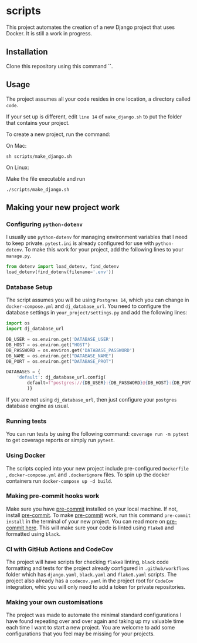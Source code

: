 # scripts

This project automates the creation of a new Django project that uses Docker. It is still a work in progress.

## Installation
Clone this repository using this command ``.

## Usage
The project assumes all your code resides in one location, a directory called `code`. 

If your set up is different, edit `line 14` of `make_django.sh` to put the folder that contains your project.

To create a new project, run the command:

On Mac:

`sh scripts/make_django.sh`

On Linux:

Make the file executable and run

`./scripts/make_django.sh`

## Making your new project work

### Configuring `python-dotenv`
I usually use `python-dotenv` for managing environment variables that I need to keep private. `pytest.ini` is already configured for use with `python-dotenv`. To make this work for your project, add the following lines
to your `manage.py`.

```python
from dotenv import load_dotenv, find_dotenv
load_dotenv(find_dotenv(filename='.env'))
```

### Database Setup
The script assumes you will be using `Postgres 14`, which you can change in `docker-compose.yml` and `dj_database_url`. You need to configure the database settings in `your_project/settings.py` and add the following lines:

```python
import os
import dj_database_url

DB_USER = os.environ.get('DATABASE_USER')
DB_HOST = os.environ.get("HOST")
DB_PASSWORD = os.environ.get('DATABASE_PASSWORD') 
DB_NAME = os.environ.get("DATABASE_NAME")
DB_PORT = os.environ.get("DATABASE_PROT")

DATABASES = {
    'default': dj_database_url.config(
        default=f"postgres://{DB_USER}:{DB_PASSWORD}@{DB_HOST}:{DB_PORT/DB_NAME}"
        )}

```

If you are not using `dj_database_url`, then just configure your `postgres` database engine as usual.

### Running tests
You can run tests by using the following command: `coverage run -m pytest` to get coverage reports or simply run `pytest`.

### Using Docker
The scripts copied into your new project include pre-configured `Dockerfile` , `docker-compose.yml` and `.dockerignore` files. To spin up
the docker containers run `docker-compose up -d build`.

### Making pre-commit hooks work
Make sure you have [pre-commit](https://pre-commit.com/) installed on your local machine. If not, 
install [pre-commit](https://pre-commit.com/). To make [pre-commit](https://pre-commit.com/) work, 
run this command `pre-commit install` in the terminal of your new project. You can read more on 
[pre-commit here](https://pre-commit.com/). This will make sure your code is linted using `flake8` and 
formatted using `black`.

### CI with GitHub Actions and CodeCov
The project will have scripts for checking `flake8` linting, `black` code formatting and tests for the project already configured in `.github/workflows` folder which has `django.yaml`, `black.yaml` and `flake8.yaml` scripts. The project also already has a `codecov.yaml` in the project root for `CodeCov` integration, whic you will only need to add a token for private repositories.

### Making your own customisations
The project was made to automate the minimal standard configurations I have found repeating over and over again and taking up my valuable time each time I want to start a new project. You are welcome to add some configurations that you feel may be missing for your projects.
